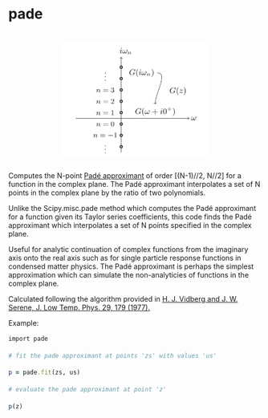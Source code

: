 # pade

<h1 align="center">
  <img src="padefig.png" width="300px" alt="pade">
</h1>

Computes the N-point [Padé approximant](https://en.wikipedia.org/wiki/Pad%C3%A9_approximant) of order [(N-1)//2, N//2] for a function in the complex plane. The Padé approximant interpolates a set of N points in the complex plane by the ratio of two polynomials. 

Unlike the Scipy.misc.pade method which computes the Padé approximant for a function given its Taylor series coefficients, this code finds the Padé approximant which interpolates a set of N points specified in the complex plane.

Useful for analytic continuation of complex functions from the imaginary axis onto the real axis such as for single particle response functions in condensed matter physics. The Padé approximant is perhaps the simplest approximation which can simulate the non-analyticies of functions in the complex plane.

Calculated following the algorithm provided in [H. J. Vidberg and J. W. Serene, J. Low Temp. Phys. 29,
179 (1977).](https://link.springer.com/article/10.1007%2FBF00655090)

Example:
```ruby
import pade

# fit the pade approximant at points 'zs' with values 'us'

p = pade.fit(zs, us)    

# evaluate the pade approximant at point 'z'

p(z)
```
